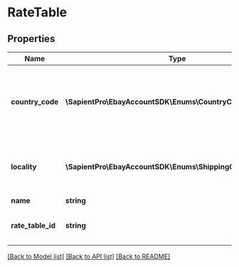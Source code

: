 # RateTable

## Properties
| Name              | Type                                                        | Description                                                                                                                                                                                                                                                                                                                                                                                                                                                         | Notes      |
|-------------------|-------------------------------------------------------------|---------------------------------------------------------------------------------------------------------------------------------------------------------------------------------------------------------------------------------------------------------------------------------------------------------------------------------------------------------------------------------------------------------------------------------------------------------------------|------------|
| **country_code**  | **\SapientPro\EbayAccountSDK\Enums\CountryCodeEnum**        | A two-letter &lt;a href&#x3D;\&quot;https://www.iso.org/iso-3166-country-codes.html\&quot; title&#x3D;\&quot;https://www.iso.org\&quot; target&#x3D;\&quot;_blank\&quot;&gt;ISO 3166&lt;/a&gt; country code representing the eBay marketplace where the shipping rate table is defined. For implementation help, refer to &lt;a href&#x3D;&#x27;https://developer.ebay.com/api-docs/sell/account/types/ba:CountryCodeEnum&#x27;&gt;eBay API documentation&lt;/a&gt; | [optional] |
| **locality**      | **\SapientPro\EbayAccountSDK\Enums\ShippingOptionTypeEnum** | This enumeration value returned here indicates whether the shipping rate table is a domestic or international shipping rate table. For implementation help, refer to &lt;a href&#x3D;&#x27;https://developer.ebay.com/api-docs/sell/account/types/api:ShippingOptionTypeEnum&#x27;&gt;eBay API documentation&lt;/a&gt;                                                                                                                                              | [optional] |
| **name**          | **string**                                                  | The seller-defined name for the shipping rate table.                                                                                                                                                                                                                                                                                                                                                                                                                | [optional] |
| **rate_table_id** | **string**                                                  | A unique eBay-assigned ID for a seller&#x27;s shipping rate table. These &lt;b&gt;rateTableId&lt;/b&gt; values are used to associate shipping rate tables to fulfillment business policies or directly to listings through an add/revise/relist call in the Trading API.                                                                                                                                                                                            | [optional] |

[[Back to Model list]](../../README.md#documentation-for-models) [[Back to API list]](../../README.md#documentation-for-api-endpoints) [[Back to README]](../../README.md)


